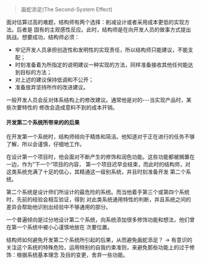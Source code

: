 > 画蛇添足(The Second-System Effect)

面对估算过高的难题，结构师有两个选择：削减设计或者采用成本更低的实现方法。后者是
固有的主观感性反应。此时，结构师是在向开发人员的做事方式提出挑战。想要成功，结构师必须：

- 牢记开发人员承担创造性和发明性的实现责任，所以结构师只能建议，不能支配；
- 时刻准备着为所指定的说明建议一种实现的方法，同样准备接收其他任何能达到目标的方法；
- 对上述的建议保持低调和不公开；
- 准备放弃坚持所作的改进建议。

一般开发人员会反对体系结构上的修改建议。通常他是对的---当实现产品时，某些次要特性的
修改会造成意料不到的成本开销。

#### 开发第二个系统所带来的的后果

在开发第一个系统时，结构师倾向于精炼和简洁。他知道对于正在进行的任务不够了解，所以会谨慎，仔细地工作。

在设计第一个项目时，他会面对不断产生的修饰和润色功能。这些功能都被搁置在一边，作为”下一个“项目的内容，
第一个项目迟早会结束，而此时的结构师，对这类系统充满了十足的信心，其精通这一级别系统，并且时刻准备开发
第二个系统。

第二个系统是设计师们所设计的最危险的系统。而当他着手第三个或第四个系统时，先前的经验会相互验证，得到
对此类系统通用特性的判断，并且系统之间的差异会帮助他识别出经验中不够通用的部分。

一个普遍倾向是过分地设计第二个系统，向系统添加很多修饰功能和想法，他们曾在第一个系统中被小心谨慎地放在
次要位置。

结构师如何避免开发第二个系统所引起的后果，从而避免画蛇添足？ ->
 有意识的关注这个系统的特殊危险，运用特别的自我约束准则，来避免那些功能上的过于修饰：根据系统基本理念
 及目的变更，舍弃一些功能。